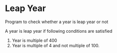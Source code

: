 Leap Year
=========

Program to check whether a year is leap year or not

A year is leap year if following conditions are satisfied
1) Year is multiple of 400
2) Year is multiple of 4 and not multiple of 100.